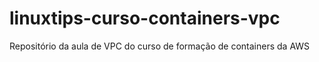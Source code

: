 # linuxtips-curso-containers-vpc
Repositório da aula de VPC do curso de formação de containers da AWS
